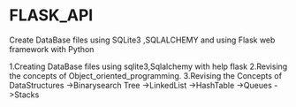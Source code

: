 # FLASK_API
Create DataBase files  using SQLite3 ,SQLALCHEMY and using Flask web framework with Python 

1.Creating DataBase files using sqlite3,Sqlalchemy with help flask
2.Revising the concepts of Object_oriented_programming.
3.Revising the Concepts of DataStructures
        ->Binarysearch Tree
        ->LinkedList
        ->HashTable
        ->Queues
        ->Stacks
